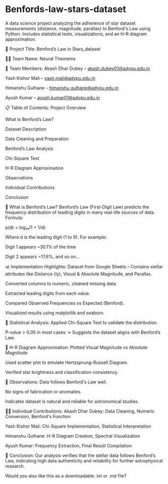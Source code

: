 # Benfords-law-stars-dataset
A data science project analyzing the adherence of star dataset measurements (distance, magnitude, parallax) to Benford's Law using Python. Includes statistical tests, visualizations, and an H-R diagram approximation.

📌 Project Title:
Benford’s Law in Stars_dataset

👨‍💻 Team Name:
Neural Theorems

👥 Team Members:
Akash Dhar Dubey – akash.dubey01@adypu.edu.in

Yash Kishor Mali – yash.mali@adypu.edu.in

Himanshu Gulhane – himanshu.gulhane@adypu.edu.in

Ayush Kumar – ayush.kumar01@adypu.edu.in

📋 Table of Contents:
Project Overview

What is Benford’s Law?

Dataset Description

Data Cleaning and Preparation

Benford’s Law Analysis

Chi-Square Test

H-R Diagram Approximation

Observations

Individual Contributions

Conclusion

📌 What is Benford’s Law?
Benford’s Law (First-Digit Law) predicts the frequency distribution of leading digits in many real-life sources of data.
Formula:

p(d) = log₁₀(1 + 1/d)

Where d is the leading digit (1 to 9).
For example:

Digit 1 appears ~30.1% of the time

Digit 2 appears ~17.6%, and so on...

📊 Implementation Highlights:
Dataset from Google Sheets – Contains stellar attributes like Distance (ly), Visual & Absolute Magnitude, and Parallax.

Converted columns to numeric, cleaned missing data.

Extracted leading digits from each value.

Compared Observed Frequencies vs Expected (Benford).

Visualized results using matplotlib and seaborn.

🔬 Statistical Analysis:
Applied Chi-Square Test to validate the distribution.

P-value > 0.05 in most cases → Suggests the dataset aligns with Benford’s Law.

🌟 H-R Diagram Approximation:
Plotted Visual Magnitude vs Absolute Magnitude

Used scatter plot to emulate Hertzsprung–Russell Diagram.

Verified star brightness and classification consistency.

📌 Observations:
Data follows Benford's Law well.

No signs of fabrication or anomalies.

Indicates dataset is natural and reliable for astronomical studies.

👨‍🔬 Individual Contributions:
Akash Dhar Dubey: Data Cleaning, Numeric Conversion, Benford's Function

Yash Kishor Mali: Chi-Square Implementation, Statistical Interpretation

Himanshu Gulhane: H-R Diagram Creation, Spectral Visualization

Ayush Kumar: Frequency Extraction, Final Result Compilation

🙏 Conclusion:
Our analysis verifies that the stellar data follows Benford’s Law, indicating high data authenticity and reliability for further astrophysical research.

Would you also like this as a downloadable .txt or .md file?








